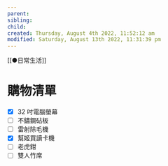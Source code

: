 ```yaml
---
parent: 
sibling: 
child: 
created: Thursday, August 4th 2022, 11:52:12 am
modified: Saturday, August 13th 2022, 11:31:39 pm
---
```

[[●日常生活]]
# 購物清單

- [x] 32 吋電腦螢幕
- [ ] 不鏽鋼砧板
- [ ] 雷射除毛機
- [x] 幫姬買讀卡機
- [ ] 老虎鉗
- [ ] 雙人竹席